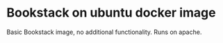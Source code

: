 # Bookstack on ubuntu docker image

Basic Bookstack image, no additional functionality. Runs on apache.
